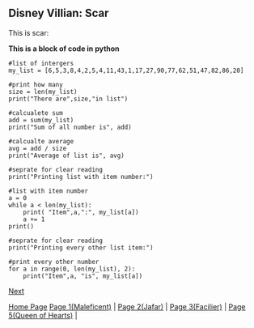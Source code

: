 ## **Disney Villian: Scar**
This is scar: 

**This is a block of code in python**
```
#list of intergers
my_list = [6,5,3,8,4,2,5,4,11,43,1,17,27,90,77,62,51,47,82,86,20]

#print how many 
size = len(my_list)
print("There are",size,"in list")

#calcualete sum
add = sum(my_list)
print("Sum of all number is", add)

#calcualte average
avg = add / size
print("Average of list is", avg)

#seprate for clear reading
print("Printing list with item number:")

#list with item number
a = 0
while a < len(my_list):
    print( "Item",a,":", my_list[a])
    a += 1
print()

#seprate for clear reading
print("Printing every other list item:")

#print every other number
for a in range(0, len(my_list), 2):
    print("Item",a, "is", my_list[a])
```
[Next](markdown_page_5.md)

[Home Page](Home_page.md)
[Page 1(Maleficent)](markdown_page_1.md) | 
[Page 2(Jafar)](markdown_page_2.md) | 
[Page 3(Facilier)](markdown_page_3.md) | 
[Page 5(Queen of Hearts)](markdown_page_5.md) |
